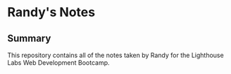 # Randy's Notes
## Summary
This repository contains all of the notes taken by Randy for the Lighthouse Labs Web Development Bootcamp.
